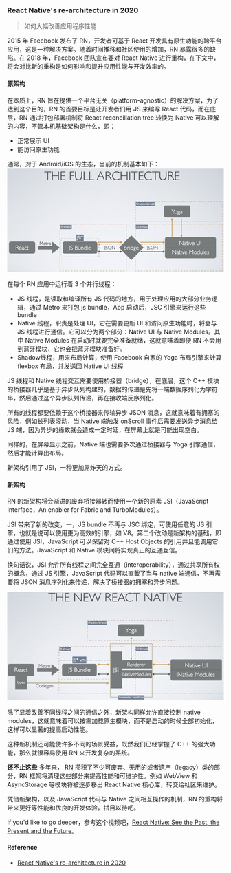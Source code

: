 ### React Native's re-architecture in 2020

> 如何大幅改善应用程序性能

2015 年 Facebook 发布了 RN，开发者可基于 React 开发具有原生功能的跨平台应用，这是一种解决方案。随着时间推移和社区使用的增加，RN 暴露很多的缺陷。在 2018 年，Facebook 团队宣布要对 React Native 进行重构，在下文中，将会对比新的重构是如何影响和提升应用性能与开发效率的。

#### 原架构
在本质上，RN 旨在提供一个平台无关（platform-agnostic）的解决方案，为了达到这个目的，RN 的首要目标是让开发者们用 JS 来编写 React 代码，而在底层，RN 通过打包部署机制将 React reconciliation tree 转换为 Native 可以理解的内容，不管本机基础架构是什么，即：
- 正常展示 UI
- 能访问原生功能

通常，对于 Android/iOS 的生态，当前的机制基本如下：
![old-architecture](./../../../images/rn/old-architecture.jpg)

在每个 RN 应用中运行着 3 个并行线程：
- JS 线程，是读取和编译所有 JS 代码的地方，用于处理应用的大部分业务逻辑，通过 Metro 来打包  js bundle，App 启动后，JSC 引擎来运行这些 bundle
- Native 线程，职责是处理 UI，它在需要更新 UI 和访问原生功能时，将会与 JS 线程进行通信。它可以分为两个部分：Native UI 与 Native Modules。其中 Native Modules 在启动时就要完全准备就绪，这就意味着即便 RN 不会用到蓝牙模块，它也会把蓝牙模块准备好。
- Shadow线程，用来布局计算，使用 Facebook 自家的 Yoga 布局引擎来计算 flexbox 布局，并发送回 Native UI 线程

JS 线程和 Native 线程交互需要使用桥接器（bridge），在底层，这个 C++ 模块的桥接器几乎是基于异步队列构建的，数据的传递是先将一端数据序列化为字符串，然后通过这个异步队列传递，再在接收端反序列化。

所有的线程都要依赖于这个桥接器来传输异步 JSON 消息，这就意味着有拥塞的风险，例如长列表滚动，当 Native 端触发 onScroll 事件后需要发送异步消息给 JS 端，因为异步的缘故就会造成一定时延，在屏幕上就是可能出现空白。

同样的，在屏幕显示之前，Native 端也需要多次通过桥接器与 Yoga 引擎通信，然后才能计算出布局。

新架构引用了 JSI，一种更加屌炸天的方式。

#### 新架构
RN 的新架构将会渐进的废弃桥接器转而使用一个新的原素 JSI（JavaScript Interface，An enabler for Fabric and TurboModules）。

JSI 带来了新的改变，一，JS bundle 不再与 JSC 绑定，可使用任意的 JS 引擎，也就是说可以使用更为高效的引擎，如 V8。第二个改动是新架构的基础，即通过使用 JSI，JavaScript 可以保留对 C++ Host Objects 的引用并且能调用它们的方法。JavaScript 和 Native 模块间将实现真正的互通互信。

换句话说，JSI 允许所有线程之间完全互通（interoperability），通过共享所有权的概念，通过 JS 引擎，JavaScript 代码可以直截了当与 native 端通信，不再需要将 JSON 消息序列化来传递，解决了桥接器的拥塞和异步问题。

![new-architecture](./../../../images/rn/new-architecture.jpg)

除了显着改善不同线程之间的通信之外，新架构同样允许直接控制 native modules，这就意味着可以按需加载原生模块，而不是启动的时候全部初始化，这样可以显著的提高启动性能。

这种新机制还可能使许多不同的场景受益，既然我们已经掌握了 C++ 的强大功能，那么就很容易使用 RN 来开发复杂的系统。

**还不止这些**
多年来， RN 攒积了不少可废弃、无用的或者遗产（legacy）类的部分，RN 框架将清理这些部分来提高性能和可维护性。例如 WebView 和 AsyncStorage 等模块将被逐步移出 React Native 核心库，转交给社区来维护。

凭借新架构，以及 JavaScript 代码与 Native 之间相互操作的机制，RN 的重构将带来更好等性能和优良的开发体验，拭目以待吧。

If you'd like to go deeper，参考这个视频吧，[React Native: See the Past, the Present and the Future](https://www.youtube.com/watch?v=7gm0owyO8HU)。

#### Reference
- [React Native's re-architecture in 2020](https://medium.com/swlh/react-natives-re-architecture-in-2020-9bb82659792c)
